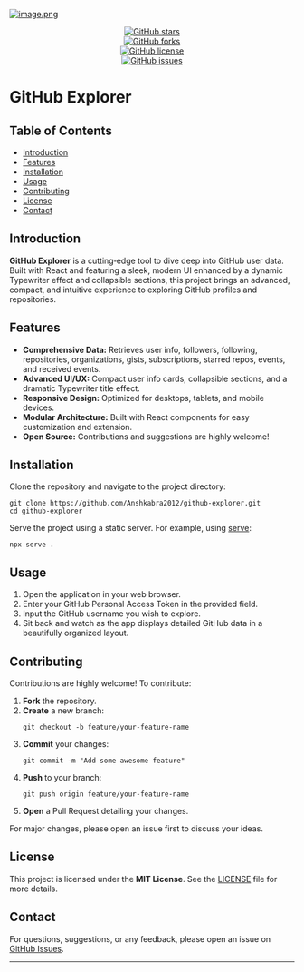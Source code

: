 [![image.png](https://i.postimg.cc/Qttn2xb0/image.png)](https://postimg.cc/06Tfmvhw)

<div align="center">
  
  [![GitHub stars](https://img.shields.io/github/stars/Anshkabra2012/github-explorer?style=flat)](https://github.com/Anshkabra2012/github-explorer/stargazers)  
  [![GitHub forks](https://img.shields.io/github/forks/Anshkabra2012/github-explorer?style=flat)](https://github.com/Anshkabra2012/github-explorer/network)  
  [![GitHub license](https://img.shields.io/github/license/Anshkabra2012/github-explorer)](https://github.com/Anshkabra2012/github-explorer/blob/main/LICENSE)  
  [![GitHub issues](https://img.shields.io/github/issues/Anshkabra2012/github-explorer)](https://github.com/Anshkabra2012/github-explorer/issues)  
  
</div>

# GitHub Explorer

## Table of Contents
- [Introduction](#introduction)
- [Features](#features)
- [Installation](#installation)
- [Usage](#usage)
- [Contributing](#contributing)
- [License](#license)
- [Contact](#contact)

## Introduction

**GitHub Explorer** is a cutting‑edge tool to dive deep into GitHub user data. Built with React and featuring a sleek, modern UI enhanced by a dynamic Typewriter effect and collapsible sections, this project brings an advanced, compact, and intuitive experience to exploring GitHub profiles and repositories.

## Features

- **Comprehensive Data:** Retrieves user info, followers, following, repositories, organizations, gists, subscriptions, starred repos, events, and received events.
- **Advanced UI/UX:** Compact user info cards, collapsible sections, and a dramatic Typewriter title effect.
- **Responsive Design:** Optimized for desktops, tablets, and mobile devices.
- **Modular Architecture:** Built with React components for easy customization and extension.
- **Open Source:** Contributions and suggestions are highly welcome!

## Installation

Clone the repository and navigate to the project directory:

```
git clone https://github.com/Anshkabra2012/github-explorer.git
cd github-explorer
```

Serve the project using a static server. For example, using [serve](https://www.npmjs.com/package/serve):

```
npx serve .
```

## Usage

1. Open the application in your web browser.
2. Enter your GitHub Personal Access Token in the provided field.
3. Input the GitHub username you wish to explore.
4. Sit back and watch as the app displays detailed GitHub data in a beautifully organized layout.

## Contributing

Contributions are highly welcome! To contribute:

1. **Fork** the repository.
2. **Create** a new branch:  
   ```
   git checkout -b feature/your-feature-name
   ```
3. **Commit** your changes:  
   ```
   git commit -m "Add some awesome feature"
   ```
4. **Push** to your branch:  
   ```
   git push origin feature/your-feature-name
   ```
5. **Open** a Pull Request detailing your changes.

For major changes, please open an issue first to discuss your ideas.

## License

This project is licensed under the **MIT License**. See the [LICENSE](https://github.com/Anshkabra2012/github-explorer/blob/main/LICENSE) file for more details.

## Contact

For questions, suggestions, or any feedback, please open an issue on [GitHub Issues](https://github.com/Anshkabra2012/github-explorer/issues).

---
